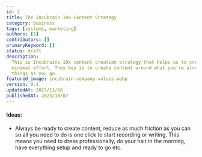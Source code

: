 ```yaml
---
id: 2
title: The Incubrain 10x Content Strategy
category: business
tags: [systems, marketing]
authors: [1]
contributors: []
primaryKeyword: []
status: draft
description:
  This is Incubrains 10x content creation strategy that helps us to create valuable content with
  minimal effort. They key is to create content around what you're already doing by documenting
  things as you go.
featured_image: incubrain-company-values.webp
version: 0.1
updatedAt: 2023/11/08
publishedAt: 2023/10/07
---
```


#### Ideas:

- Always be ready to create content, reduce as much friction as you can so all you need to do is one
  click to start recording or writing. This means you need to dress professionally, do your hair in
  the morning, have everything setup and ready to go etc.
